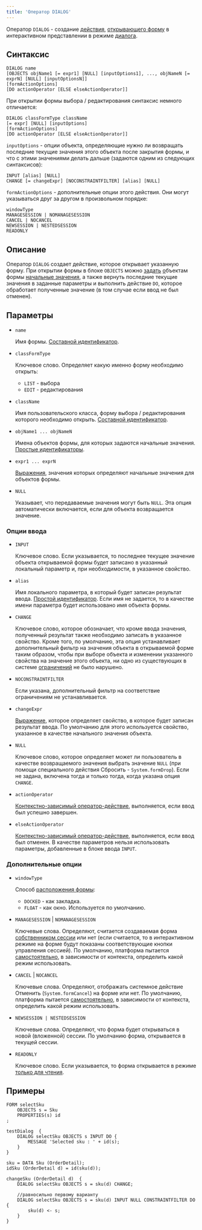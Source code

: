 ```yaml
---
title: 'Оператор DIALOG'
---
```


Оператор `DIALOG` - создание [действия](Actions.md), [открывающего форму](In_an_interactive_view_SHOW_DIALOG.md) в интерактивном представлении в режиме [диалога](In_an_interactive_view_SHOW_DIALOG.md#dialog). 

## Синтаксис

    DIALOG name
    [OBJECTS objName1 [= expr1] [NULL] [inputOptions1], ..., objNameN [= exprN] [NULL] [inputOptionsN]]
    [formActionOptions]
    [DO actionOperator [ELSE elseActionOperator]]

При открытии формы выбора / редактирования синтаксис немного отличается:

    DIALOG classFormType className
    [= expr] [NULL] [inputOptions]
    [formActionOptions]
    [DO actionOperator [ELSE elseActionOperator]]

`inputOptions` - опции объекта, определяющие нужно ли возвращать последние текущие значения этого объекта после закрытия формы, и что с этими значениями делать дальше (задаются одним из следующих синтаксисов):

    INPUT [alias] [NULL]
    CHANGE [= changeExpr] [NOCONSTRAINTFILTER] [alias] [NULL]

`formActionOptions` - дополнительные опции этого действия. Они могут указываться друг за другом в произвольном порядке:

    windowType
    MANAGESESSION | NOMANAGESESSION
    CANCEL | NOCANCEL
    NEWSESSION | NESTEDSESSION
    READONLY

## Описание

Оператор `DIALOG` создает действие, которое открывает указанную форму. При открытии формы в блоке `OBJECTS` можно [задать](Open_form.md#params) [о](Form_structure.md)бъектам формы [начальные значения](Value_input.md#initial), а также вернуть последние текущие значения в заданные параметры и выполнить действие `DO`, которое обработает полученные значение (в том случае если ввод не был отменен).

## Параметры

- `name`

    Имя формы. [Составной идентификатор](IDs.md#cid).

- `classFormType`

    Ключевое слово. Определяет какую именно форму необходимо открыть:

    - `LIST` - выбора
    - `EDIT` - редактирования

- `className`

    Имя пользовательского класса, форму выбора / редактирования которого необходимо открыть. [Составной идентификатор](IDs.md#cid).

- `objName1 ... objNameN`

    Имена объектов формы, для которых задаются начальные значения. [Простые идентификаторы](IDs.md#id).

- `expr1 ... exprN`

    [Выражения](Expression.md), значения которых определяют начальные значения для объектов формы.

- `NULL`

    Указывает, что передаваемые значения могут быть `NULL`. Эта опция автоматически включается, если для объекта возвращается значение.

### Опции ввода

- `INPUT`

    Ключевое слово. Если указывается, то последнее текущее значение объекта открываемой формы будет записано в указанный локальный параметр и, при необходимости, в указанное свойство.

- `alias`

    Имя локального параметра, в который будет записан результат ввода. [Простой идентификатор](IDs.md). Если имя не задается, то в качестве имени параметра будет использовано имя объекта формы.

- `CHANGE`

    Ключевое слово, которое обозначает, что кроме ввода значения, полученный результат также необходимо записать в указанное свойство. Кроме того, по умолчанию, эта опция устанавливает дополнительный фильтр на значения объекта в открываемой форме таким образом, чтобы при выборе объекта и изменении указанного свойства на значение этого объекта, ни одно из существующих в системе [ограничений](Constraints.md) не было нарушено. 

- `NOCONSTRAINTFILTER`

    Если указана, дополнительный фильтр на соответствие ограничениям не устанавливается.

- `changeExpr`

    [Выражение](Expression.md), которое определяет свойство, в которое будет записан результат ввода. По умолчанию для этого используется свойство, указанное в качестве начального значения объекта.

- `NULL`

    Ключевое слово, которое определяет может ли пользователь в качестве возвращаемого значения выбрать значение `NULL` (при помощи специального действия Сбросить - `System.formDrop`). Если не задана, включена тогда и только тогда, когда указана опция `CHANGE`.

- `actionOperator`

    [Контекстно-зависимый оператор-действие](Action_operators.md), выполняется, если ввод был успешно завершен.

- `elseActionOperator`

    [Контекстно-зависимый оператор-действие](Action_operators.md), выполняется, если ввод был отменен. В качестве параметров нельзя использовать параметры, добавленные в блоке ввода `INPUT`.

### Дополнительные опции

- `windowType`

    Способ [расположения формы](In_an_interactive_view_SHOW_DIALOG.md#location):

    - `DOCKED` - как закладка.
    - `FLOAT` -  как окно. Используется по умолчанию.

- `MANAGESESSION` | `NOMANAGESESSION`

    Ключевые слова. Определяют, считается создаваемая форма [собственником сессии](Interactive_view.md#owner) или нет (если считается, то в интерактивном режиме на форме будут показаны соответствующие кнопки управления сессией). По умолчанию, платформа пытается [самостоятельно](Interactive_view.md#sysactions), в зависимости от контекста, определить какой режим использовать.

- `CANCEL` | `NOCANCEL`

    Ключевые слова. Определяют, отображать системное действие Отменить (`System.formCancel`) на форме или нет. По умолчанию, платформа пытается [самостоятельно](Interactive_view.md#sysactions), в зависимости от контекста, определить какой режим использовать.

- `NEWSESSION | NESTEDSESSION`

    Ключевые слова. Определяют, что форма будет открываться в новой (вложенной) сессии. По умолчанию форма, открывается в текущей сессии.

- `READONLY`

    Ключевое слово. Если указывается, то форма открывается в режиме [только для чтения](In_an_interactive_view_SHOW_DIALOG.md#extra).

## Примеры

```lsf
FORM selectSku
    OBJECTS s = Sku
    PROPERTIES(s) id
;

testDialog  {
    DIALOG selectSku OBJECTS s INPUT DO {
        MESSAGE 'Selected sku : ' + id(s);
    }
}

sku = DATA Sku (OrderDetail);
idSku (OrderDetail d) = id(sku(d));

changeSku (OrderDetail d)  {
    DIALOG selectSku OBJECTS s = sku(d) CHANGE;

    //равносильно первому варианту
    DIALOG selectSku OBJECTS s = sku(d) INPUT NULL CONSTRAINTFILTER DO {
        sku(d) <- s;
    }
}
```
